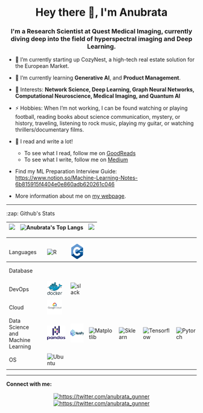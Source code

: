 <!--
**sayalaruano/sayalaruano** is a ✨ _special_ ✨ repository because its `README.md` (this file) appears on your GitHub profile.
### Hi there 👋
Here are some ideas to get you started:

- 🔭 I’m currently working on ...
- 🌱 I’m currently learning ...
- 👯 I’m looking to collaborate on ...
- 🤔 I’m looking for help with ...
- 💬 Ask me about ...
- 📫 How to reach me: ...
- 😄 Pronouns: ...
- ⚡ Fun fact: ...
-->

<h1 align="center">Hey there 👋, I'm Anubrata</h1>
<h3 align="center">I'm a Research Scientist at Quest Medical Imaging, currently diving deep into the field of hyperspectral imaging and Deep Learning.</h3>

- 🔭 I’m currently starting up CozyNest, a high-tech real estate solution for the European Market.

- 🌱 I’m currently learning **Generative AI**, and **Product Management**.

- 🤔 Interests: **Network Science, Deep Learning, Graph Neural Networks, Computational Neuroscience, Medical Imaging, and Quantum AI**

- ⚡ Hobbies: When I’m not working, I can be found watching or playing football, reading books about science communication, mystery, or history, traveling, listening to rock music, playing my guitar, or watching thrillers/documentary films.

- 📝 I read and write a lot! 
    - To see what I read, follow me on [GoodReads](https://www.goodreads.com/user/show/76771587-anubrata-bhowmick)
    - To see what I write, follow me on [Medium](https://medium.com/@anubratagunner)
    
- Find my ML Preparation Interview Guide: https://www.notion.so/Machine-Learning-Notes-6b815915f4404e0e860adb620261c046

- More information about me on [my webpage](https://anubratabhowmick.github.io/).

<hr>

<summary>:zap: Github's Stats </summary>


<table>
  <thead>
    <th><img src="https://github-readme-streak-stats.herokuapp.com/?user=anubratabhowmick&theme=default"></th>
    <th><img src="https://github-readme-stats.vercel.app/api?username=anubratabhowmick&show_icons=true" alt="Anubrata's Top Langs" /></th>
    <th><img src="https://github-readme-stats.vercel.app/api/top-langs/?username=anubratabhowmick&layout=compact" /></th>
  </thead>
</table>

<hr>
   
<!-- <div id="header" align="center">
  <h1>
    My Kaggle Stats
  </h1>
  
  ![competition](https://road-to-kaggle-grandmaster.vercel.app/api/badges/anubratagunner/competition)
  ![dataset](https://road-to-kaggle-grandmaster.vercel.app/api/badges/anubratagunner/dataset)
  ![notebook](https://road-to-kaggle-grandmaster.vercel.app/api/badges/anubratagunner/notebook)
  ![discussion](https://road-to-kaggle-grandmaster.vercel.app/api/badges/anubratagunner/discussion)
</div> -->

<table>

  <thead>
    <td>Languages</td>
    <td><img src="https://github.com/devicons/devicon/blob/master/icons/python/python-original-wordmark.svg" alt="Python" width="40" height="40"/> </td>
    <td><img src="https://www.vectorlogo.zone/logos/r-project/r-project-official.svg" alt="R" width="40" height="40"/> </td>
    <td><img src="https://github.com/devicons/devicon/blob/master/icons/cplusplus/cplusplus-original.svg" alt="c++" width="40" height="40"/> </td>

  </thead>
  <tr>
    <td>Database</td> 
     <td><img src="https://github.com/devicons/devicon/blob/master/icons/mysql/mysql-original-wordmark.svg" alt="mysql" width="40" height="40"/></td>
  </tr>
   <tr>
    <td>DevOps</td>
     <td><img src="https://github.com/devicons/devicon/blob/master/icons/git/git-original-wordmark.svg" alt="git" width="40" height="40"/></td>
     <td><img src="https://github.com/devicons/devicon/blob/master/icons/docker/docker-original-wordmark.svg" alt="Docker" width="40" height="40"/></td>
     <td><img src="https://www.vectorlogo.zone/logos/slack/slack-tile.svg" alt="slack" width="40" height="40"/> </td>
  </tr>
  
  <tr>
    <td>Cloud</td>
     <td><img src="https://github.com/devicons/devicon/blob/master/icons/amazonwebservices/amazonwebservices-plain-wordmark.svg" alt="aws" width="40" height="40"/> </td>
      <td><img src="https://github.com/devicons/devicon/blob/master/icons/googlecloud/googlecloud-original-wordmark.svg" alt="GCloud" width="40" height="40"/> </td>
  </tr>
  
  <tr> 
    <td>Data Science and Machine Learning</td>
     <td><img src="https://github.com/devicons/devicon/raw/master/icons/jupyter/jupyter-original-wordmark.svg" alt="jupyter" width="40" height="40"/></td>
     <td><img src="https://github.com/devicons/devicon/raw/master/icons/pandas/pandas-original-wordmark.svg" alt="pandas" width="60" height="40"/></td>
     <td><img src="https://github.com/devicons/devicon/raw/master/icons/numpy/numpy-original-wordmark.svg" alt="numpy" width="60" height="50"/></td>
     <td><img src="https://github.com/valohai/ml-logos/raw/master/matplotlib.svg" alt="Matplotlib" width="60" height="50"/></td>
     <td><img src="https://github.com/valohai/ml-logos/raw/master/scikit-learn.svg" alt="Sklearn" width="60" height="50"/></td>
     <td><img src="https://github.com/valohai/ml-logos/raw/master/tensorflow-layout.svg" alt="Tensorflow" width="60" height="50"/></td>
     <td><img src="https://github.com/valohai/ml-logos/raw/master/pytorch.svg" alt="Pytorch" width="60" height="50"/></td>
  </tr>
  <tr>
    <td>OS</td>
    <td><img src="https://github.com/devicons/devicon/blob/master/icons/apple/apple-original.svg" alt="Mac" width="70" height="40"/></td>    
      <td><img src="https://www.vectorlogo.zone/logos/ubuntu/ubuntu-ar21.svg" alt="Ubuntu" width="70" height="40"/></td> 
  </tr>

</table>
<hr>


**Connect with me:**

<p align="center">
  <a href="https://twitter.com/anubrata_gunner" target="blank"><img align="center"  src="https://img.icons8.com/color/48/000000/twitter--v2.png" alt="https://twitter.com/anubrata_gunner" height="30" width="30" /></a>
  <a href="https://twitter.com/anubrata_gunner" target="blank"><img align="center" src="https://www.vectorlogo.zone/logos/linkedin/linkedin-tile.svg" alt="https://twitter.com/anubrata_gunner" height="30" width="30" /></a>
  <a href="https://orcid.org/0000-0001-9756-6745" target="blank">
<!--     <img align="center" src="https://img.icons8.com/windows/64/000000/orcid.png" alt="https://orcid.org/0000-0001-9756-6745" height="30" width="30" /></a>
  <a href="https://www.researchgate.net/profile/Sebastian-Ayala-Ruano" target="blank"> -->
</p>
